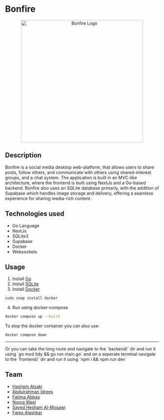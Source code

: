 # Bonfire
<p align=center><img src="https://github.com/user-attachments/assets/e701ead0-7182-4036-a2db-285bb98b2d7e" alt="Bonfire Logo" width=400></p>

## Description
Bonfire is a social media desktop web-platform, that allows users to share posts, follow others, and communicate with others using shared-interest groups, and a chat system. The application is built in an MVC-like architecture, where the frontend is built using NextJs and a Go-based backend. Bonfire also uses an SQLite database primarly, with the addition of Supabase which handles image storage and delivery, offering a seamless experience for sharing media-rich content.

## Technologies used
- Go Language
- NextJs
- SQLite3 
- Supabase
- Docker
- Websockets

## Usage
1. Install [Go](https://go.dev/doc/install)
2. Install [SQLite](https://www.sqlite.org/download.html)
3. Install [Docker](https://docs.docker.com/get-docker/)
```bash
sudo snap install docker
```
4. Run using docker-compose
```bash
docker compose up --build
```
To stop the docker container you can also use:
```bash
docker compose down
```
<hr>
Or you can take the long route and navigate to the `backend/` dir and run it using `go mod tidy && go run main.go` and on a seperate terminal navigate to the `frontend/` dir and run it using `npm i && npm run dev`

## Team
- [Hashem Alzaki](https://github.com/SnakeSees)
- [Abdulrahman Idrees](https://github.com/akhaled01)
- [Fatima Abbas](https://github.com/xlvk)
- [Noora Wael](https://github.com/NooraWael)
- [Sayed Hesham Al-Mosawi](https://github.com/heshamalmosawi)
- [Fares Alashkar](https://github.com/Exortix)